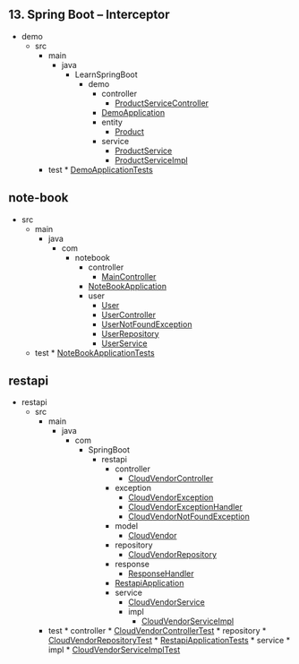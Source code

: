 
## 13. Spring Boot – Interceptor
  * demo
    * src
      * main
        * java
          * LearnSpringBoot
            * demo
              * controller
                * [ProductServiceController](https://github.com/hoangtien2k3qx1/learn-spring-boot/blob/main/13.%20Spring%20Boot%20–%20Interceptor/demo/src/main/java/LearnSpringBoot/demo/controller/ProductServiceController.java)
              * [DemoApplication](https://github.com/hoangtien2k3qx1/learn-spring-boot/blob/main/13.%20Spring%20Boot%20–%20Interceptor/demo/src/main/java/LearnSpringBoot/demo/DemoApplication.java)
              * entity
                * [Product](https://github.com/hoangtien2k3qx1/learn-spring-boot/blob/main/13.%20Spring%20Boot%20–%20Interceptor/demo/src/main/java/LearnSpringBoot/demo/entity/Product.java)
              * service
                * [ProductService](https://github.com/hoangtien2k3qx1/learn-spring-boot/blob/main/13.%20Spring%20Boot%20–%20Interceptor/demo/src/main/java/LearnSpringBoot/demo/service/ProductService.java)
                * [ProductServiceImpl](https://github.com/hoangtien2k3qx1/learn-spring-boot/blob/main/13.%20Spring%20Boot%20–%20Interceptor/demo/src/main/java/LearnSpringBoot/demo/service/ProductServiceImpl.java)
      * test
              * [DemoApplicationTests](https://github.com/hoangtien2k3qx1/learn-spring-boot/blob/main/13.%20Spring%20Boot%20–%20Interceptor/demo/src/test/java/LearnSpringBoot/demo/DemoApplicationTests.java)

## note-book
  * src
    * main
      * java
        * com
          * notebook
            * controller
              * [MainController](https://github.com/hoangtien2k3qx1/learn-spring-boot/blob/main/note-book/src/main/java/com/notebook/controller/MainController.java)
            * [NoteBookApplication](https://github.com/hoangtien2k3qx1/learn-spring-boot/blob/main/note-book/src/main/java/com/notebook/NoteBookApplication.java)
            * user
              * [User](https://github.com/hoangtien2k3qx1/learn-spring-boot/blob/main/note-book/src/main/java/com/notebook/user/User.java)
              * [UserController](https://github.com/hoangtien2k3qx1/learn-spring-boot/blob/main/note-book/src/main/java/com/notebook/user/UserController.java)
              * [UserNotFoundException](https://github.com/hoangtien2k3qx1/learn-spring-boot/blob/main/note-book/src/main/java/com/notebook/user/UserNotFoundException.java)
              * [UserRepository](https://github.com/hoangtien2k3qx1/learn-spring-boot/blob/main/note-book/src/main/java/com/notebook/user/UserRepository.java)
              * [UserService](https://github.com/hoangtien2k3qx1/learn-spring-boot/blob/main/note-book/src/main/java/com/notebook/user/UserService.java)
    * test
            * [NoteBookApplicationTests](https://github.com/hoangtien2k3qx1/learn-spring-boot/blob/main/note-book/src/test/java/com/notebook/NoteBookApplicationTests.java)

## restapi
  * restapi
    * src
      * main
        * java
          * com
            * SpringBoot
              * restapi
                * controller
                  * [CloudVendorController](https://github.com/hoangtien2k3qx1/learn-spring-boot/blob/main/restapi/restapi/src/main/java/com/SpringBoot/restapi/controller/CloudVendorController.java)
                * exception
                  * [CloudVendorException](https://github.com/hoangtien2k3qx1/learn-spring-boot/blob/main/restapi/restapi/src/main/java/com/SpringBoot/restapi/exception/CloudVendorException.java)
                  * [CloudVendorExceptionHandler](https://github.com/hoangtien2k3qx1/learn-spring-boot/blob/main/restapi/restapi/src/main/java/com/SpringBoot/restapi/exception/CloudVendorExceptionHandler.java)
                  * [CloudVendorNotFoundException](https://github.com/hoangtien2k3qx1/learn-spring-boot/blob/main/restapi/restapi/src/main/java/com/SpringBoot/restapi/exception/CloudVendorNotFoundException.java)
                * model
                  * [CloudVendor](https://github.com/hoangtien2k3qx1/learn-spring-boot/blob/main/restapi/restapi/src/main/java/com/SpringBoot/restapi/model/CloudVendor.java)
                * repository
                  * [CloudVendorRepository](https://github.com/hoangtien2k3qx1/learn-spring-boot/blob/main/restapi/restapi/src/main/java/com/SpringBoot/restapi/repository/CloudVendorRepository.java)
                * response
                  * [ResponseHandler](https://github.com/hoangtien2k3qx1/learn-spring-boot/blob/main/restapi/restapi/src/main/java/com/SpringBoot/restapi/response/ResponseHandler.java)
                * [RestapiApplication](https://github.com/hoangtien2k3qx1/learn-spring-boot/blob/main/restapi/restapi/src/main/java/com/SpringBoot/restapi/RestapiApplication.java)
                * service
                  * [CloudVendorService](https://github.com/hoangtien2k3qx1/learn-spring-boot/blob/main/restapi/restapi/src/main/java/com/SpringBoot/restapi/service/CloudVendorService.java)
                  * impl
                    * [CloudVendorServiceImpl](https://github.com/hoangtien2k3qx1/learn-spring-boot/blob/main/restapi/restapi/src/main/java/com/SpringBoot/restapi/service/impl/CloudVendorServiceImpl.java)
      * test
                * controller
                  * [CloudVendorControllerTest](https://github.com/hoangtien2k3qx1/learn-spring-boot/blob/main/restapi/restapi/src/test/java/com/SpringBoot/restapi/controller/CloudVendorControllerTest.java)
                * repository
                  * [CloudVendorRepositoryTest](https://github.com/hoangtien2k3qx1/learn-spring-boot/blob/main/restapi/restapi/src/test/java/com/SpringBoot/restapi/repository/CloudVendorRepositoryTest.java)
                * [RestapiApplicationTests](https://github.com/hoangtien2k3qx1/learn-spring-boot/blob/main/restapi/restapi/src/test/java/com/SpringBoot/restapi/RestapiApplicationTests.java)
                * service
                  * impl
                    * [CloudVendorServiceImplTest](https://github.com/hoangtien2k3qx1/learn-spring-boot/blob/main/restapi/restapi/src/test/java/com/SpringBoot/restapi/service/impl/CloudVendorServiceImplTest.java)
